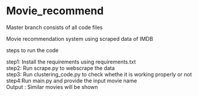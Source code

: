 # Movie_recommend

Master branch consists of all code files<br/>

  Movie recommendation system using scraped data of IMDB<br/>
  
  steps to run the code <br/>
  
  step1: Install the requirements using requirements.txt <br/>
  step2: Run scrape.py to webscrape the data <br/>
  step3:  Run clustering_code.py to check whethe it is working properly or not<br/>
  step4:Run main.py and provide the input movie name <br/>
  Output : Similar movies will be shown

